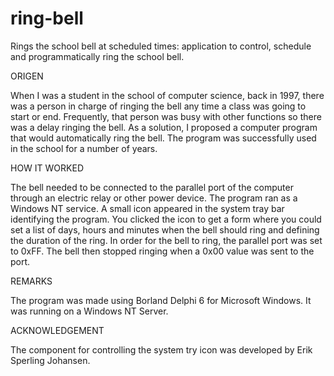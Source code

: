 # ring-bell
Rings the school bell at scheduled times: application to control, schedule and programmatically ring the school bell.

ORIGEN

When I was a student in the school of computer science, back in 1997, there was a person in charge of ringing the bell any time a class was going to start or end. Frequently, that person was busy with other functions so there was a delay ringing the bell. As a solution, I proposed a computer program that would automatically ring the bell. The program was successfully used in the school for a number of years.

HOW IT WORKED

The bell needed to be connected to the parallel port of the computer through an electric relay or other power device. The program ran as a Windows NT service. A small icon appeared in the system tray bar identifying the program. You clicked the icon to get a form where you could set a list of days, hours and minutes when the bell should ring and defining the duration of the ring. In order for the bell to ring, the parallel port was set to 0xFF. The bell then stopped ringing when a 0x00 value was sent to the port.  

REMARKS

The program was made using Borland Delphi 6 for Microsoft Windows. It was running on a Windows NT Server. 

ACKNOWLEDGEMENT

The component for controlling the system try icon was developed by Erik Sperling Johansen.
